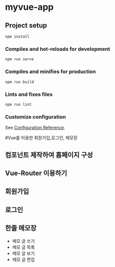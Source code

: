 # myvue-app

## Project setup
```
npm install
```

### Compiles and hot-reloads for development
```
npm run serve
```

### Compiles and minifies for production
```
npm run build
```

### Lints and fixes files
```
npm run lint
```

### Customize configuration
See [Configuration Reference](https://cli.vuejs.org/config/).

#Vue를 이용한 회원가입,로그인, 메모장
## 컴포넌트 제작하여 홈페이지 구성

## Vue-Router 이용하기

## 회원가입 

## 로그인

## 한줄 메모장
- 메모 글 쓰기
- 메모 글 목록
- 메모 글 보기
- 메모 글 편집